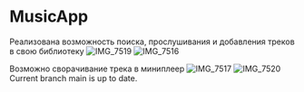 # MusicApp
Реализована возможность поиска, прослушивания  и добавления треков в свою библиотеку
![IMG_7519](https://user-images.githubusercontent.com/92269031/162826918-2c02a39e-871d-4173-bbd2-09a66cecfdcc.PNG)
![IMG_7516](https://user-images.githubusercontent.com/92269031/162826930-a39ae7ef-9a1f-43d3-9e05-4a4185e89500.PNG)

Возможно сворачивание трека в миниплеер
![IMG_7517](https://user-images.githubusercontent.com/92269031/162823630-9e6130d4-6121-4667-ae50-f6748eaf4526.PNG)
![IMG_7520](https://user-images.githubusercontent.com/92269031/162826958-784635aa-b2de-4529-92b5-4562a7df5919.PNG)
Current branch main is up to date.
